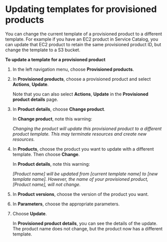 # Updating templates for provisioned products<a name="pp-templates"></a>

You can change the current template of a provisioned product to a different template\. For example if you have an EC2 product in Service Catalog, you can update that EC2 product to retain the same provisioned product ID, but change the template to a S3 bucket\.

**To update a template for a provisioned product**

1. In the left navigation menu, choose **Provisioned products**\.

1. In **Provisioned products**, choose a provisioned product and select **Actions**, **Update**\.

   Note that you can also select **Actions**, **Update** in the **Provisioned product details** page\.

1. In **Product details**, choose **Change product**\.

   In **Change product**, note this warning:

   *Changing the product will update this provisioned product to a different product template\. This may terminate resources and create new resources\.*

1. In **Products**, choose the product you want to update with a different template\. Then choose **Change**\.

   In **Product details**, note this warning:

   *\[Product name\] will be updated from \[current template name\] to \[new template name\]\. However, the name of your provisioned product, \[Product name\], will not change\.*

1. In **Product versions**, choose the version of the product you want\.

1. In **Parameters**, choose the appropriate parameters\.

1. Choose **Update**\.

   In **Provisioned product details**, you can see the details of the update\. The product name does not change, but the product now has a different template\. 